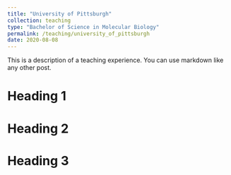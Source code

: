 ```yaml
---
title: "University of Pittsburgh"
collection: teaching
type: "Bachelor of Science in Molecular Biology"
permalink: /teaching/university_of_pittsburgh
date: 2020-08-08
---
```


This is a description of a teaching experience. You can use markdown like any other post.

Heading 1
======

Heading 2
======

Heading 3
======
